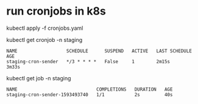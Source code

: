 # run cronjobs in k8s

kubectl apply -f cronjobs.yaml


kubectl get cronjob -n staging
```
NAME                  SCHEDULE      SUSPEND   ACTIVE   LAST SCHEDULE   AGE
staging-cron-sender   */3 * * * *   False     1        2m15s           3m33s
```

kubectl get job -n staging
```
NAME                             COMPLETIONS   DURATION   AGE
staging-cron-sender-1593493740   1/1           2s         40s
```
